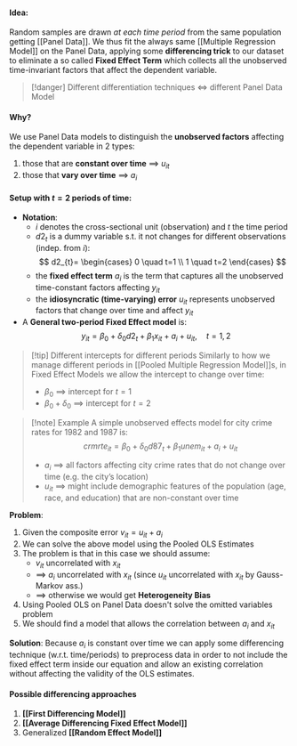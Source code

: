 #### Idea:
Random samples are drawn *at each time period* from the same population getting [[Panel Data]]. We thus fit the always same [[Multiple Regression Model]] on the Panel Data, applying some **differencing trick** to our dataset to eliminate a so called **Fixed Effect Term** which collects all the unobserved time-invariant factors that affect the dependent variable.

>[!danger]
>Different differentiation techniques $\iff$ different Panel Data Model

#### Why?
We use Panel Data models to distinguish the **unobserved factors** affecting the dependent variable in 2 types:
1. those that are **constant over time** $\implies$ $u_{it}$
2. those that **vary over time** $\implies$ $a_{i}$

#### Setup with $t=2$ periods of time:
- **Notation**:
	- $i$ denotes the cross-sectional unit (observation) and $t$ the time period
	- $d2_{t}$ is a dummy variable s.t. it not changes for different observations (indep. from $i$):
		$$
		d2_{t}=
		\begin{cases}
		0 \quad t=1 \\
		1 \quad t=2
		\end{cases}
		$$
	- the **fixed effect term** $a_{i}$ is the term that captures all the unobserved time-constant factors affecting $y_{it}$
	- the **idiosyncratic (time-varying) error** $u_{it}$ represents unobserved factors that change over time and affect $y_{it}$
- A **General two-period Fixed Effect model** is:
$$
y_{it}=\beta_0+\delta_0d2_t+\beta_1x_{it}+a_i+u_{it}, \quad t=1,2
$$

>[!tip] Different intercepts for different periods
>Similarly to how we manage different periods in [[Pooled Multiple Regression Model]]s, in Fixed Effect Models we allow the intercept to change over time:
>- $\beta_{0}$ $\implies$ intercept for $t=1$
>- $\beta_{0} + \delta_{0}$ $\implies$ intercept for $t=2$

>[!note] Example
>A simple unobserved effects model for city crime rates for 1982 and 1987 is:
>$$crmrte_{it}=\beta_{0}+\delta_{0}d87_{t}+\beta_{1}unem_{it}+a_{i}+u_{it}$$
> - $a_{i}$ $\implies$ all factors affecting city crime rates that do not change over time (e.g. the city’s location)
> - $u_{it}$ $\implies$ might include demographic features of the population (age, race, and education) that are non-constant over time

**Problem**:
1. Given the composite error $v_{it}=u_{it} + a_{i}$
2. We can solve the above model using the Pooled OLS Estimates
3. The problem is that in this case we should assume:
	- $v_{it}$ uncorrelated with $x_{it}$
	- $\implies$ $a_{i}$ uncorrelated with $x_{it}$ (since $u_{it}$ uncorrelated with $x_{it}$ by Gauss-Markov ass.)
	- $\implies$ otherwise we would get **Heterogeneity Bias**
4. Using Pooled OLS on Panel Data doesn't solve the omitted variables problem
5. We should find a model that allows the correlation between $a_{i}$ and $x_{it}$

**Solution**:
Because $a_{i}$ is constant over time we can apply some differencing technique (w.r.t. time/periods) to preprocess data in order to not include the fixed effect term inside our equation and allow an existing correlation without affecting the validity of the OLS estimates.

#### Possible differencing approaches
1. **[[First Differencing Model]]**
2. **[[Average Differencing Fixed Effect Model]]**
3. Generalized **[[Random Effect Model]]**
